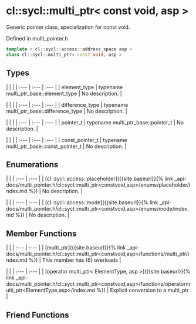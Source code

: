 ---
---
# cl::sycl::multi_ptr< const void, asp >

Generic pointer class, specialization for const void. 

Defined in multi_pointer.h

```cpp
template < cl::sycl::access::address_space asp >
class cl::sycl::multi_ptr< const void, asp >
```

## Types

   |   |   |
| :--- | :--- | :--- |
| element_type | typename multi_ptr_base::element_type | No description. |

   |   |   |
| :--- | :--- | :--- |
| difference_type | typename multi_ptr_base::difference_type | No description. |

   |   |   |
| :--- | :--- | :--- |
| pointer_t | typename multi_ptr_base::pointer_t | No description. |

   |   |   |
| :--- | :--- | :--- |
| const_pointer_t | typename multi_ptr_base::const_pointer_t | No description. |

## Enumerations

   |   |
| :--- | :--- |
| [cl::sycl::access::placeholder]({{site.baseurl}}{% link _api-docs/multi_pointer.h/cl::sycl::multi_ptr<constvoid,asp>/enums/placeholder/index.md %}) | No description. |

   |   |
| :--- | :--- |
| [cl::sycl::access::mode]({{site.baseurl}}{% link _api-docs/multi_pointer.h/cl::sycl::multi_ptr<constvoid,asp>/enums/mode/index.md %}) | No description. |

## Member Functions

   |   |
| :--- | :--- |
| [multi_ptr]({{site.baseurl}}{% link _api-docs/multi_pointer.h/cl::sycl::multi_ptr<constvoid,asp>/functions/multi_ptr/index.md %}) | This member has (6) overloads |

   |   |
| :--- | :--- |
| [operator multi_ptr< ElementType, asp >]({{site.baseurl}}{% link _api-docs/multi_pointer.h/cl::sycl::multi_ptr<constvoid,asp>/functions/operatormulti_ptr<ElementType,asp>/index.md %}) | Explicit conversion to a multi_ptr<ElementType>  |


## Friend Functions

